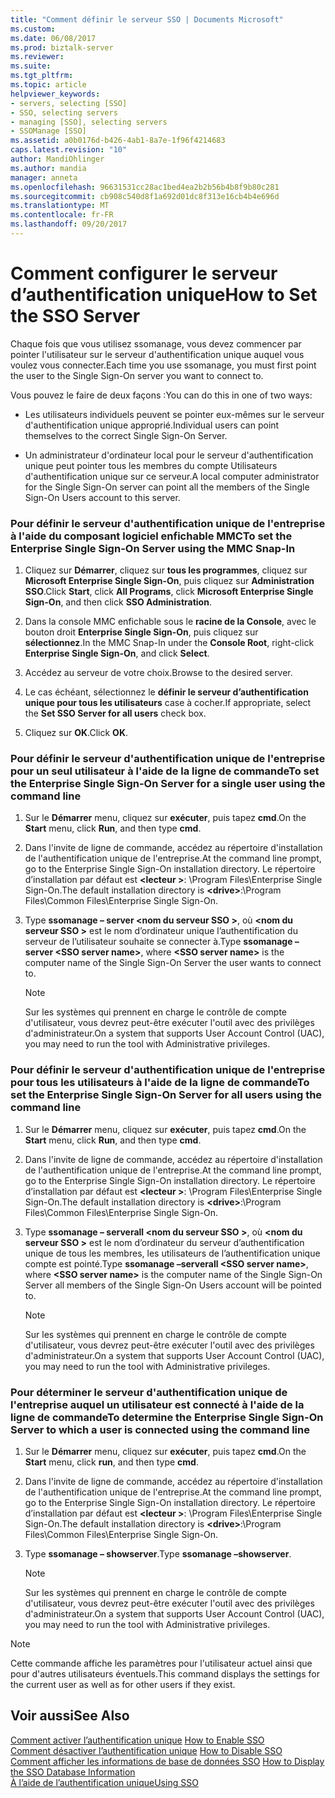```yaml
---
title: "Comment définir le serveur SSO | Documents Microsoft"
ms.custom: 
ms.date: 06/08/2017
ms.prod: biztalk-server
ms.reviewer: 
ms.suite: 
ms.tgt_pltfrm: 
ms.topic: article
helpviewer_keywords:
- servers, selecting [SSO]
- SSO, selecting servers
- managing [SSO], selecting servers
- SSOManage [SSO]
ms.assetid: a0b0176d-b426-4ab1-8a7e-1f96f4214683
caps.latest.revision: "10"
author: MandiOhlinger
ms.author: mandia
manager: anneta
ms.openlocfilehash: 96631531cc28ac1bed4ea2b2b56b4b8f9b80c281
ms.sourcegitcommit: cb908c540d8f1a692d01dc8f313e16cb4b4e696d
ms.translationtype: MT
ms.contentlocale: fr-FR
ms.lasthandoff: 09/20/2017
---
```

# <a name="how-to-set-the-sso-server"></a><span data-ttu-id="09ba3-102">Comment configurer le serveur d’authentification unique</span><span class="sxs-lookup"><span data-stu-id="09ba3-102">How to Set the SSO Server</span></span>
<span data-ttu-id="09ba3-103">Chaque fois que vous utilisez ssomanage, vous devez commencer par pointer l'utilisateur sur le serveur d'authentification unique auquel vous voulez vous connecter.</span><span class="sxs-lookup"><span data-stu-id="09ba3-103">Each time you use ssomanage, you must first point the user to the Single Sign-On server you want to connect to.</span></span>  
  
 <span data-ttu-id="09ba3-104">Vous pouvez le faire de deux façons :</span><span class="sxs-lookup"><span data-stu-id="09ba3-104">You can do this in one of two ways:</span></span>  
  
-   <span data-ttu-id="09ba3-105">Les utilisateurs individuels peuvent se pointer eux-mêmes sur le serveur d'authentification unique approprié.</span><span class="sxs-lookup"><span data-stu-id="09ba3-105">Individual users can point themselves to the correct Single Sign-On Server.</span></span>  
  
-   <span data-ttu-id="09ba3-106">Un administrateur d'ordinateur local pour le serveur d'authentification unique peut pointer tous les membres du compte Utilisateurs d'authentification unique sur ce serveur.</span><span class="sxs-lookup"><span data-stu-id="09ba3-106">A local computer administrator for the Single Sign-On server can point all the members of the Single Sign-On Users account to this server.</span></span>  
  
### <a name="to-set-the-enterprise-single-sign-on-server-using-the-mmc-snap-in"></a><span data-ttu-id="09ba3-107">Pour définir le serveur d'authentification unique de l'entreprise à l'aide du composant logiciel enfichable MMC</span><span class="sxs-lookup"><span data-stu-id="09ba3-107">To set the Enterprise Single Sign-On Server using the MMC Snap-In</span></span>  
  
1.  <span data-ttu-id="09ba3-108">Cliquez sur **Démarrer**, cliquez sur **tous les programmes**, cliquez sur **Microsoft Enterprise Single Sign-On**, puis cliquez sur **Administration SSO**.</span><span class="sxs-lookup"><span data-stu-id="09ba3-108">Click **Start**, click **All Programs**, click **Microsoft Enterprise Single Sign-On**, and then click **SSO Administration**.</span></span>  
  
2.  <span data-ttu-id="09ba3-109">Dans la console MMC enfichable sous le **racine de la Console**, avec le bouton droit **Enterprise Single Sign-On**, puis cliquez sur **sélectionnez**.</span><span class="sxs-lookup"><span data-stu-id="09ba3-109">In the MMC Snap-In under the **Console Root**, right-click **Enterprise Single Sign-On**, and click **Select**.</span></span>  
  
3.  <span data-ttu-id="09ba3-110">Accédez au serveur de votre choix.</span><span class="sxs-lookup"><span data-stu-id="09ba3-110">Browse to the desired server.</span></span>  
  
4.  <span data-ttu-id="09ba3-111">Le cas échéant, sélectionnez le **définir le serveur d’authentification unique pour tous les utilisateurs** case à cocher.</span><span class="sxs-lookup"><span data-stu-id="09ba3-111">If appropriate, select the **Set SSO Server for all users** check box.</span></span>  
  
5.  <span data-ttu-id="09ba3-112">Cliquez sur **OK**.</span><span class="sxs-lookup"><span data-stu-id="09ba3-112">Click **OK**.</span></span>  
  
### <a name="to-set-the-enterprise-single-sign-on-server-for-a-single-user-using-the-command-line"></a><span data-ttu-id="09ba3-113">Pour définir le serveur d'authentification unique de l'entreprise pour un seul utilisateur à l'aide de la ligne de commande</span><span class="sxs-lookup"><span data-stu-id="09ba3-113">To set the Enterprise Single Sign-On Server for a single user using the command line</span></span>  
  
1.  <span data-ttu-id="09ba3-114">Sur le **Démarrer** menu, cliquez sur **exécuter**, puis tapez **cmd**.</span><span class="sxs-lookup"><span data-stu-id="09ba3-114">On the **Start** menu, click **Run**, and then type **cmd**.</span></span>  
  
2.  <span data-ttu-id="09ba3-115">Dans l'invite de ligne de commande, accédez au répertoire d'installation de l'authentification unique de l'entreprise.</span><span class="sxs-lookup"><span data-stu-id="09ba3-115">At the command line prompt, go to the Enterprise Single Sign-On installation directory.</span></span> <span data-ttu-id="09ba3-116">Le répertoire d’installation par défaut est  **\<lecteur >**: \Program Files\Enterprise Single Sign-On.</span><span class="sxs-lookup"><span data-stu-id="09ba3-116">The default installation directory is **\<drive>**:\Program Files\Common Files\Enterprise Single Sign-On.</span></span>  
  
3.  <span data-ttu-id="09ba3-117">Type **ssomanage – server \<nom du serveur SSO >**, où  **\<nom du serveur SSO >** est le nom d’ordinateur unique l’authentification du serveur de l’utilisateur souhaite se connecter à.</span><span class="sxs-lookup"><span data-stu-id="09ba3-117">Type **ssomanage –server \<SSO server name>**, where **\<SSO server name>** is the computer name of the Single Sign-On Server the user wants to connect to.</span></span>  
  
    > [!NOTE]
    >  <span data-ttu-id="09ba3-118">Sur les systèmes qui prennent en charge le contrôle de compte d'utilisateur, vous devrez peut-être exécuter l'outil avec des privilèges d'administrateur.</span><span class="sxs-lookup"><span data-stu-id="09ba3-118">On a system that supports User Account Control (UAC), you may need to run the tool with Administrative privileges.</span></span>  
  
### <a name="to-set-the-enterprise-single-sign-on-server-for-all-users-using-the-command-line"></a><span data-ttu-id="09ba3-119">Pour définir le serveur d'authentification unique de l'entreprise pour tous les utilisateurs à l'aide de la ligne de commande</span><span class="sxs-lookup"><span data-stu-id="09ba3-119">To set the Enterprise Single Sign-On Server for all users using the command line</span></span>  
  
1.  <span data-ttu-id="09ba3-120">Sur le **Démarrer** menu, cliquez sur **exécuter**, puis tapez **cmd**.</span><span class="sxs-lookup"><span data-stu-id="09ba3-120">On the **Start** menu, click **Run**, and then type **cmd**.</span></span>  
  
2.  <span data-ttu-id="09ba3-121">Dans l'invite de ligne de commande, accédez au répertoire d'installation de l'authentification unique de l'entreprise.</span><span class="sxs-lookup"><span data-stu-id="09ba3-121">At the command line prompt, go to the Enterprise Single Sign-On installation directory.</span></span> <span data-ttu-id="09ba3-122">Le répertoire d’installation par défaut est  **\<lecteur >**: \Program Files\Enterprise Single Sign-On.</span><span class="sxs-lookup"><span data-stu-id="09ba3-122">The default installation directory is **\<drive>**:\Program Files\Common Files\Enterprise Single Sign-On.</span></span>  
  
3.  <span data-ttu-id="09ba3-123">Type **ssomanage – serverall \<nom du serveur SSO >**, où  **\<nom du serveur SSO >** est le nom d’ordinateur du serveur d’authentification unique de tous les membres, les utilisateurs de l’authentification unique compte est pointé.</span><span class="sxs-lookup"><span data-stu-id="09ba3-123">Type **ssomanage –serverall \<SSO server name>**, where **\<SSO server name>** is the computer name of the Single Sign-On Server all members of the Single Sign-On Users account will be pointed to.</span></span>  
  
    > [!NOTE]
    >  <span data-ttu-id="09ba3-124">Sur les systèmes qui prennent en charge le contrôle de compte d'utilisateur, vous devrez peut-être exécuter l'outil avec des privilèges d'administrateur.</span><span class="sxs-lookup"><span data-stu-id="09ba3-124">On a system that supports User Account Control (UAC), you may need to run the tool with Administrative privileges.</span></span>  
  
### <a name="to-determine-the-enterprise-single-sign-on-server-to-which-a-user-is-connected-using-the-command-line"></a><span data-ttu-id="09ba3-125">Pour déterminer le serveur d'authentification unique de l'entreprise auquel un utilisateur est connecté à l'aide de la ligne de commande</span><span class="sxs-lookup"><span data-stu-id="09ba3-125">To determine the Enterprise Single Sign-On Server to which a user is connected using the command line</span></span>  
  
1.  <span data-ttu-id="09ba3-126">Sur le **Démarrer** menu, cliquez sur **exécuter**, puis tapez **cmd**.</span><span class="sxs-lookup"><span data-stu-id="09ba3-126">On the **Start** menu, click **run**, and then type **cmd**.</span></span>  
  
2.  <span data-ttu-id="09ba3-127">Dans l'invite de ligne de commande, accédez au répertoire d'installation de l'authentification unique de l'entreprise.</span><span class="sxs-lookup"><span data-stu-id="09ba3-127">At the command line prompt, go to the Enterprise Single Sign-On installation directory.</span></span> <span data-ttu-id="09ba3-128">Le répertoire d’installation par défaut est  **\<lecteur >**: \Program Files\Enterprise Single Sign-On.</span><span class="sxs-lookup"><span data-stu-id="09ba3-128">The default installation directory is **\<drive>**:\Program Files\Common Files\Enterprise Single Sign-On.</span></span>  
  
3.  <span data-ttu-id="09ba3-129">Type **ssomanage – showserver**.</span><span class="sxs-lookup"><span data-stu-id="09ba3-129">Type **ssomanage –showserver**.</span></span>  
  
    > [!NOTE]
    >  <span data-ttu-id="09ba3-130">Sur les systèmes qui prennent en charge le contrôle de compte d'utilisateur, vous devrez peut-être exécuter l'outil avec des privilèges d'administrateur.</span><span class="sxs-lookup"><span data-stu-id="09ba3-130">On a system that supports User Account Control (UAC), you may need to run the tool with Administrative privileges.</span></span>  
  
> [!NOTE]
>  <span data-ttu-id="09ba3-131">Cette commande affiche les paramètres pour l'utilisateur actuel ainsi que pour d'autres utilisateurs éventuels.</span><span class="sxs-lookup"><span data-stu-id="09ba3-131">This command displays the settings for the current user as well as for other users if they exist.</span></span>  
  
## <a name="see-also"></a><span data-ttu-id="09ba3-132">Voir aussi</span><span class="sxs-lookup"><span data-stu-id="09ba3-132">See Also</span></span>  
 <span data-ttu-id="09ba3-133">[Comment activer l’authentification unique](../core/how-to-enable-sso.md) </span><span class="sxs-lookup"><span data-stu-id="09ba3-133">[How to Enable SSO](../core/how-to-enable-sso.md) </span></span>  
 <span data-ttu-id="09ba3-134">[Comment désactiver l’authentification unique](../core/how-to-disable-sso.md) </span><span class="sxs-lookup"><span data-stu-id="09ba3-134">[How to Disable SSO](../core/how-to-disable-sso.md) </span></span>  
 <span data-ttu-id="09ba3-135">[Comment afficher les informations de base de données SSO](../core/how-to-display-the-sso-database-information.md) </span><span class="sxs-lookup"><span data-stu-id="09ba3-135">[How to Display the SSO Database Information](../core/how-to-display-the-sso-database-information.md) </span></span>  
 [<span data-ttu-id="09ba3-136">À l’aide de l’authentification unique</span><span class="sxs-lookup"><span data-stu-id="09ba3-136">Using SSO</span></span>](../core/using-sso.md)
